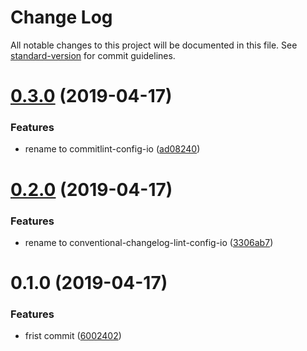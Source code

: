 # Change Log

All notable changes to this project will be documented in this file. See [standard-version](https://github.com/conventional-changelog/standard-version) for commit guidelines.

# [0.3.0](https://github.com/fjc0k/commitlint-config-io/compare/v0.2.0...v0.3.0) (2019-04-17)


### Features

* rename to commitlint-config-io ([ad08240](https://github.com/fjc0k/commitlint-config-io/commit/ad08240))



# [0.2.0](https://github.com/fjc0k/conventional-changelog-lint-config-io/compare/v0.1.0...v0.2.0) (2019-04-17)


### Features

* rename to conventional-changelog-lint-config-io ([3306ab7](https://github.com/fjc0k/conventional-changelog-lint-config-io/commit/3306ab7))



# 0.1.0 (2019-04-17)


### Features

* frist commit ([6002402](https://github.com/fjc0k/commitlint-config-io/commit/6002402))
